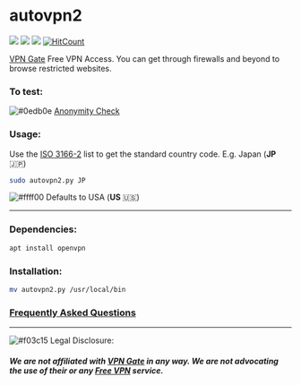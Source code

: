 # autovpn2
![](https://img.shields.io/badge/autovpn2-python_2.7-blue.svg?style=flat-square) ![](https://img.shields.io/badge/dependencies-openvpn-orange.svg?style=flat-square) ![](https://img.shields.io/badge/GPL-v2-blue.svg?style=flat-square)  [![HitCount](http://hits.dwyl.io/ruped24/ruped24/autovpn2.svg?style=flat-square)](http://hits.dwyl.io/ruped24/ruped24/autovpn2)

[VPN Gate](https://www.vpngate.net/en/) Free VPN Access. You can get through firewalls and beyond to browse restricted websites. 

### To test:
![#0edb0e](https://placehold.it/15/0edb0e/000000?text=+) [Anonymity Check](http://proxydb.net/anon)

### Usage:
Use the [ISO 3166-2](https://en.wikipedia.org/wiki/ISO_3166-2) list to get the standard country code. E.g. Japan (**JP** :jp:)
```bash
sudo autovpn2.py JP
```
![#ffff00](https://placehold.it/15/ffff00/000000?text=+) Defaults to USA (**US** :us:)

---

### Dependencies:
```bash
apt install openvpn
```
### Installation:
```bash
mv autovpn2.py /usr/local/bin
```
### [Frequently Asked Questions](https://github.com/ruped24/autovpn2/wiki/FAQ)

---
![#f03c15](https://placehold.it/15/f03c15/000000?text=+) Legal Disclosure:

##### We are not affiliated with [VPN Gate](https://www.vpngate.net/en/) in any way. We are not advocating the use of their or any [Free VPN](https://bitbucket.org/ruped24/autovpnbook/src/master/) service.

